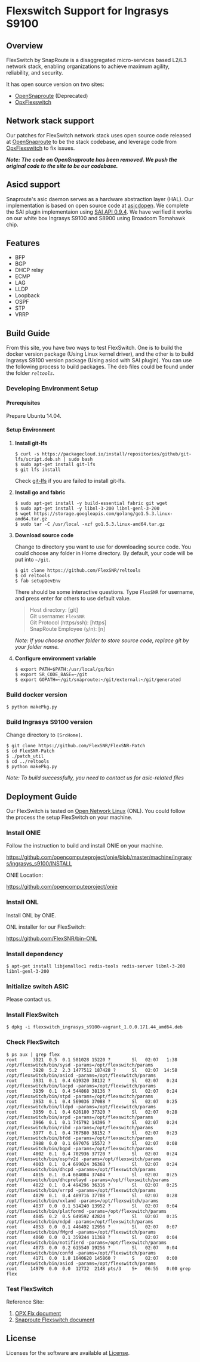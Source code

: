 # Flexswitch Support for Ingrasys S9100

## Overview
FlexSwitch by SnapRoute is a disaggregated micro-services based L2/L3 network stack, enabling organizations to achieve maximum agility, reliability, and security.

It has open source version on two sites: 
  - [OpenSnaproute] (Deprecated)
  - [OpxFlexswitch]

## Network stack support
Our patches for FlexSwitch network stack uses open source code released at [OpenSnaproute] to be the stack codebase, and leverage code from [OpxFlexswitch] to fix issues.

_**Note: The code on OpenSnaproute has been removed. We push the original code to the site to be our codebase.**_ 

## Asicd support
Snaproute's asic daemon serves as a hardware abstraction layer (HAL). Our implementation is based on open source code at [asicdopen]. We complete the SAI plugin implementaion using [SAI API 0.9.4]. We have verified it works on our white box Ingrasys S9100 and S8900 using Broadcom Tomahawk chip.

## Features
* BFP
* BGP
* DHCP relay
* ECMP
* LAG
* LLDP
* Loopback
* OSPF
* STP
* VRRP

## Build Guide
From this site, you have two ways to test FlexSwitch. One is to build the docker version package (Using Linux kernel driver), and the other is to build Ingrasys S9100 version package (Using asicd with SAI plugin).
You can use the following process to build packages. The deb files could be found under the folder *`reltools`*.

### Developing Environment Setup
#### Prerequisites
Prepare Ubuntu 14.04.

#### Setup Environment
1. **Install git-lfs**
    ```
    $ curl -s https://packagecloud.io/install/repositories/github/git-lfs/script.deb.sh | sudo bash
    $ sudo apt-get install git-lfs
    $ git lfs install
    ```
    Check [git-lfs] if you are failed to install git-lfs.
2. **Install go and fabric**
    ```
    $ sudo apt-get install -y build-essential fabric git wget
    $ sudo apt-get install -y libnl-3-200 libnl-genl-3-200
    $ wget https://storage.googleapis.com/golang/go1.5.3.linux-amd64.tar.gz
    $ sudo tar -C /usr/local -xzf go1.5.3.linux-amd64.tar.gz
    ```
3. **Download source code**

    Change to directory you want to use for downloading source code. You could choose any folder in Home directory. By default, your code will be put into `~/git`.
    ```
    $ git clone https://github.com/FlexSNR/reltools
    $ cd reltools
    $ fab setupDevEnv
    ```
    There should be some interactive questions. Type `FlexSNR` for username, and press enter for others to use default value.

    > Host directory: [git]     
    > Git username: `FlexSNR`   
    > Git Protocol (https/ssh): [https]   
    > SnapRoute Employee (y/n): [n]   

    _Note: If you choose another folder to store source code, replace git by your folder name._

4. **Configure environment variable**
    ```
    $ export PATH=$PATH:/usr/local/go/bin
    $ export SR_CODE_BASE=~/git
    $ export GOPATH=~/git/snaproute:~/git/external:~/git/generated
    ```

### Build docker version
```
$ python makePkg.py
```

### Build Ingrasys S9100 version
Change directory to `[SrcHome]`.
```
$ git clone https://github.com/FlexSNR/FlexSNR-Patch
$ cd FlexSNR-Patch
$ ./patch_util
$ cd ../reltools
$ python makePkg.py
```
_Note: To build successfully, you need to contact us for asic-related files_
## Deployment Guide
Our FlexSwitch is tested on [Open Network Linux] (ONL). You could follow the process the setup FlexSwitch on your machine.
### Install ONIE
Follow the instruction to build and install ONIE on your machine.

https://github.com/opencomputeproject/onie/blob/master/machine/ingrasys/ingrasys_s9100/INSTALL

ONIE Location:

https://github.com/opencomputeproject/onie

### Install ONL
Install ONL by ONIE.

ONL installer for our FlexSwitch:

https://github.com/FlexSNR/bin-ONL

### Install dependency
```
$ apt-get install libjemalloc1 redis-tools redis-server libnl-3-200 libnl-genl-3-200
```
### Initialize switch ASIC
Please contact us.
### Install FlexSwitch
```
$ dpkg -i flexswitch_ingrasys_s9100-vagrant_1.0.0.171.44_amd64.deb
```
### Check FlexSwitch
```
$ ps aux | grep flex
root      3921  0.5  0.1 581028 15220 ?        Sl   02:07   1:38 /opt/flexswitch/bin/sysd -params=/opt/flexswitch/params
root      3928  5.2  2.3 1477512 187428 ?      Sl   02:07  14:58 /opt/flexswitch/bin/asicd -params=/opt/flexswitch/params
root      3931  0.1  0.4 619320 38132 ?        Sl   02:07   0:24 /opt/flexswitch/bin/lacpd -params=/opt/flexswitch/params
root      3939  0.1  0.4 544868 38136 ?        Sl   02:07   0:24 /opt/flexswitch/bin/stpd -params=/opt/flexswitch/params
root      3953  0.1  0.4 569036 37088 ?        Sl   02:07   0:25 /opt/flexswitch/bin/lldpd -params=/opt/flexswitch/params
root      3959  0.1  0.4 626180 37320 ?        Sl   02:07   0:28 /opt/flexswitch/bin/arpd -params=/opt/flexswitch/params
root      3966  0.1  0.1 745792 14396 ?        Sl   02:07   0:24 /opt/flexswitch/bin/ribd -params=/opt/flexswitch/params
root      3977  0.1  0.4 767580 38152 ?        Sl   02:07   0:23 /opt/flexswitch/bin/bfdd -params=/opt/flexswitch/params
root      3988  0.0  0.1 697076 15572 ?        Sl   02:07   0:08 /opt/flexswitch/bin/bgpd -params=/opt/flexswitch/params
root      4002  0.1  0.4 702936 37720 ?        Sl   02:07   0:24 /opt/flexswitch/bin/ospfv2d -params=/opt/flexswitch/params
root      4003  0.1  0.4 699024 36368 ?        Sl   02:07   0:24 /opt/flexswitch/bin/dhcpd -params=/opt/flexswitch/params
root      4015  0.1  0.4 684084 37404 ?        Sl   02:07   0:25 /opt/flexswitch/bin/dhcprelayd -params=/opt/flexswitch/params
root      4022  0.1  0.4 494296 36316 ?        Sl   02:07   0:25 /opt/flexswitch/bin/vrrpd -params=/opt/flexswitch/params
root      4029  0.1  0.4 489716 37708 ?        Sl   02:07   0:28 /opt/flexswitch/bin/vxland -params=/opt/flexswitch/params
root      4037  0.0  0.1 514240 13952 ?        Sl   02:07   0:04 /opt/flexswitch/bin/platformd -params=/opt/flexswitch/params
root      4045  0.2  0.5 649592 42824 ?        Sl   02:07   0:35 /opt/flexswitch/bin/ndpd -params=/opt/flexswitch/params
root      4053  0.0  0.1 446492 12956 ?        Sl   02:07   0:07 /opt/flexswitch/bin/fMgrd -params=/opt/flexswitch/params
root      4060  0.0  0.1 359244 11368 ?        Sl   02:07   0:04 /opt/flexswitch/bin/notifierd -params=/opt/flexswitch/params
root      4073  0.0  0.2 615540 19256 ?        Sl   02:07   0:04 /opt/flexswitch/bin/confd -params=/opt/flexswitch/params
root      4171  0.0  1.8 1040620 145860 ?      S    02:07   0:00 /opt/flexswitch/bin/asicd -params=/opt/flexswitch/params
root     14979  0.0  0.0  12732  2148 pts/3    S+   06:55   0:00 grep flex
```
### Test FlexSwitch
Reference Site:
1. [OPX Flx document]
2. [Snaproute Flexswitch document]
## License
Licenses for the software are available at [License](/LICENSE).

[OpenSnaproute]: <https://github.com/OpenSnaproute>
[OpxFlexswitch]: <https://github.com/open-switch>
[asicdopen]: <https://github.com/skotha-lnkd/asicdopen>
[SAI API 0.9.4]: <https://github.com/opencomputeproject/SAI>
[Open Network Linux]: <http://opennetlinux.org/>
[git-lfs]: <https://packagecloud.io/github/git-lfs/install>
[OPX Flx document]: <https://open-switch.github.io/flx-docs/developer.html>
[Snaproute Flexswitch document]: <http://docs.snaproute.com/index.html>
